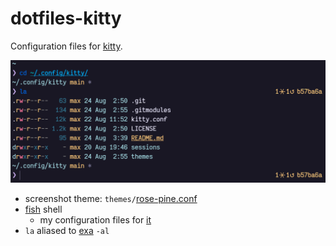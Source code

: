 # dotfiles-kitty

Configuration files for [kitty](https://sw.kovidgoyal.net/kitty/index.html).

<div align="center">
  <img src="media/kitty.png" alt="kitty screenshot listing the content of the
  folder" />
</div>

- screenshot theme: `themes/`[rose-pine.conf](https://github.com/rose-pine/kitty)
- [fish](https://fishshell.com/) shell
  - my configuration files for [it](https://github.com/maxdevjs/dotfiles-fish)  
- `la` aliased to [exa](https://the.exa.website/) `-al`


